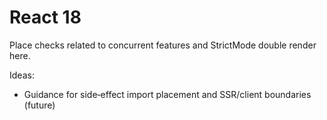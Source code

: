 # React 18

Place checks related to concurrent features and StrictMode double render here.

Ideas:
- Guidance for side‑effect import placement and SSR/client boundaries (future)

